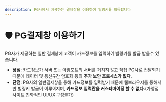```yaml
---
description: PG사에서 제공하는 결제창을 이용하여 빌링키를 획득합니다
---
```


# 🛡 PG결제창 이용하기

PG사가 제공하는 일반 결제창에 고객이 카드정보를 입력하여 빌링키를 발급 받을수 있습니다.

* **장점**: 카드정보가 서버 또는 아임포트의 서버를 거치지 않고 직접 PG사로 전달되기 때문에 데이터 및 통신구간 암호화 등의 **추가 보안 프로세스가 없다**.
* **단점**: PG사의 일반결제창을 통해 카드정보를 입력받기 때문에 웹브라우저를 통해서만 빌링키 발급이 이루어지며, **카드정보 입력란을 커스터마이징 할 수 없다.**(가맹점 사이트 친화적인 UI/UX 구성불가)
